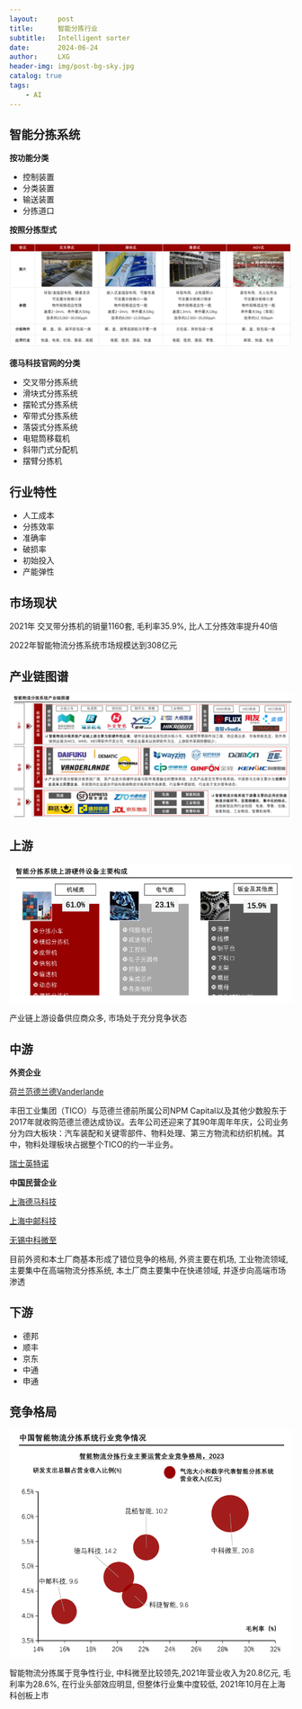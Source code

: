 ```yaml
---
layout:     post
title:      智能分拣行业
subtitle:   Intelligent sorter
date:       2024-06-24
author:     LXG
header-img: img/post-bg-sky.jpg
catalog: true
tags:
    - AI
---
```


## 智能分拣系统

**按功能分类**

* 控制装置
* 分类装置
* 输送装置
* 分拣道口

**按照分拣型式**

![sorter_category](/images/iresearch/sorter_category.png)

**德马科技官网的分类**

* 交叉带分拣系统
* 滑块式分拣系统
* 摆轮式分拣系统
* 窄带式分拣系统
* 落袋式分拣系统
* 电辊筒移载机
* 斜带门式分配机
* 摆臂分拣机

## 行业特性

* 人工成本
* 分拣效率
* 准确率
* 破损率
* 初始投入
* 产能弹性

## 市场现状

2021年 交叉带分拣机的销量1160套, 毛利率35.9%, 比人工分拣效率提升40倍

2022年智能物流分拣系统市场规模达到308亿元

## 产业链图谱

![sorter_market](/images/iresearch/sorter_market.png)

## 上游

![sorter_market_1](/images/iresearch/sorter_market_1.png)

产业链上游设备供应商众多, 市场处于充分竞争状态

## 中游

**外资企业**

[荷兰范德兰德Vanderlande](https://www.vanderlande.com/cn/)

丰田工业集团（TICO）与范德兰德前所属公司NPM Capital以及其他少数股东于2017年就收购范德兰德达成协议。去年公司还迎来了其90年周年年庆，公司业务分为四大板块：汽车装配和关键零部件、物料处理、第三方物流和纺织机械。其中，物料处理板块占据整个TICO的约一半业务。

[瑞士英特诺](https://www.interroll-group.cn/)

**中国民营企业**

[上海德马科技](http://damon-group.cn/)

[上海中邮科技](https://www.cpte.com/)

[无锡中科微至](https://wayzim.com/)

目前外资和本土厂商基本形成了错位竞争的格局, 外资主要在机场, 工业物流领域, 主要集中在高端物流分拣系统, 本土厂商主要集中在快递领域, 并逐步向高端市场渗透

## 下游

* 德邦
* 顺丰
* 京东
* 中通
* 申通

## 竞争格局

![sorter_market_2](/images/iresearch/sorter_market_2.png)

智能物流分拣属于竞争性行业, 中科微至比较领先,2021年营业收入为20.8亿元, 毛利率为28.6%, 在行业头部效应明显, 但整体行业集中度较低, 2021年10月在上海科创板上市



 































